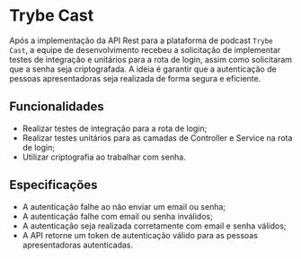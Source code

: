 # Trybe Cast

Após a implementação da API Rest para a plataforma de podcast `Trybe Cast`, a equipe de desenvolvimento recebeu a solicitação de implementar testes de integração e unitários para a rota de login, assim como solicitaram que a senha seja criptografada. A ideia é garantir que a autenticação de pessoas apresentadoras seja realizada de forma segura e eficiente.

## Funcionalidades

- Realizar testes de integração para a rota de login;
- Realizar testes unitários para as camadas de Controller e Service na rota de login;
- Utilizar criptografia ao trabalhar com senha.

## Especificações

- A autenticação falhe ao não enviar um email ou senha;
- A autenticação falhe com email ou senha inválidos;
- A autenticação seja realizada corretamente com email e senha válidos;
- A API retorne um token de autenticação válido para as pessoas apresentadoras autenticadas.
